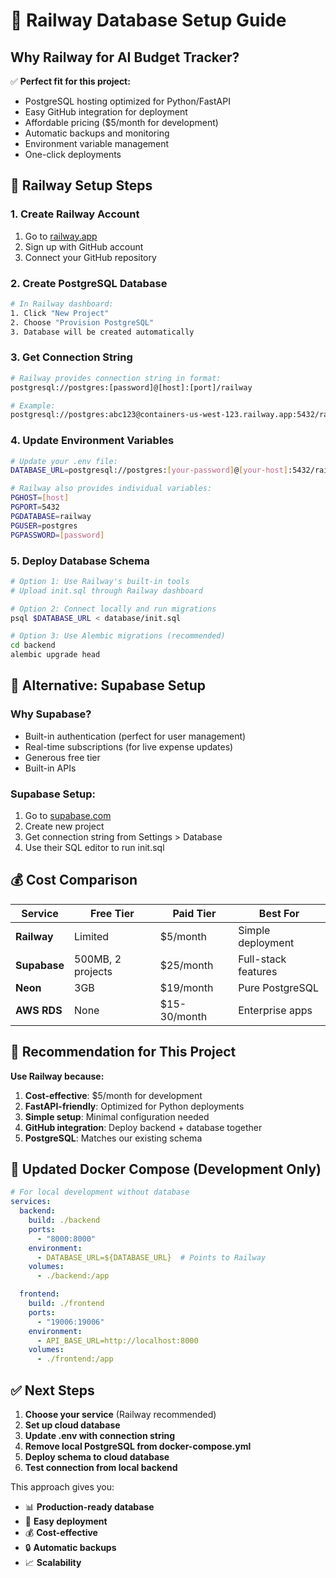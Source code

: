 # 🚂 Railway Database Setup Guide

## Why Railway for AI Budget Tracker?

✅ **Perfect fit for this project:**
- PostgreSQL hosting optimized for Python/FastAPI
- Easy GitHub integration for deployment
- Affordable pricing ($5/month for development)
- Automatic backups and monitoring
- Environment variable management
- One-click deployments

## 🚀 Railway Setup Steps

### 1. Create Railway Account
1. Go to [railway.app](https://railway.app)
2. Sign up with GitHub account
3. Connect your GitHub repository

### 2. Create PostgreSQL Database
```bash
# In Railway dashboard:
1. Click "New Project"
2. Choose "Provision PostgreSQL"
3. Database will be created automatically
```

### 3. Get Connection String
```bash
# Railway provides connection string in format:
postgresql://postgres:[password]@[host]:[port]/railway

# Example:
postgresql://postgres:abc123@containers-us-west-123.railway.app:5432/railway
```

### 4. Update Environment Variables
```bash
# Update your .env file:
DATABASE_URL=postgresql://postgres:[your-password]@[your-host]:5432/railway

# Railway also provides individual variables:
PGHOST=[host]
PGPORT=5432
PGDATABASE=railway
PGUSER=postgres
PGPASSWORD=[password]
```

### 5. Deploy Database Schema
```bash
# Option 1: Use Railway's built-in tools
# Upload init.sql through Railway dashboard

# Option 2: Connect locally and run migrations
psql $DATABASE_URL < database/init.sql

# Option 3: Use Alembic migrations (recommended)
cd backend
alembic upgrade head
```

## 🔄 Alternative: Supabase Setup

### Why Supabase?
- Built-in authentication (perfect for user management)
- Real-time subscriptions (for live expense updates)
- Generous free tier
- Built-in APIs

### Supabase Setup:
1. Go to [supabase.com](https://supabase.com)
2. Create new project
3. Get connection string from Settings > Database
4. Use their SQL editor to run init.sql

## 💰 Cost Comparison

| Service | Free Tier | Paid Tier | Best For |
|---------|-----------|-----------|----------|
| **Railway** | Limited | $5/month | Simple deployment |
| **Supabase** | 500MB, 2 projects | $25/month | Full-stack features |
| **Neon** | 3GB | $19/month | Pure PostgreSQL |
| **AWS RDS** | None | $15-30/month | Enterprise apps |

## 🎯 Recommendation for This Project

**Use Railway because:**
1. **Cost-effective**: $5/month for development
2. **FastAPI-friendly**: Optimized for Python deployments
3. **Simple setup**: Minimal configuration needed
4. **GitHub integration**: Deploy backend + database together
5. **PostgreSQL**: Matches our existing schema

## 🔧 Updated Docker Compose (Development Only)

```yaml
# For local development without database
services:
  backend:
    build: ./backend
    ports:
      - "8000:8000"
    environment:
      - DATABASE_URL=${DATABASE_URL}  # Points to Railway
    volumes:
      - ./backend:/app

  frontend:
    build: ./frontend
    ports:
      - "19006:19006"
    environment:
      - API_BASE_URL=http://localhost:8000
    volumes:
      - ./frontend:/app
```

## ✅ Next Steps

1. **Choose your service** (Railway recommended)
2. **Set up cloud database**
3. **Update .env with connection string**
4. **Remove local PostgreSQL from docker-compose.yml**
5. **Deploy schema to cloud database**
6. **Test connection from local backend**

This approach gives you:
- 📊 **Production-ready database**
- 🚀 **Easy deployment**
- 💰 **Cost-effective**
- 🔒 **Automatic backups**
- 📈 **Scalability**
